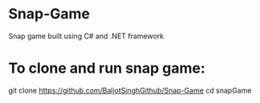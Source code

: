 # Snap-Game
Snap game built using C# and .NET framework

# To clone and run snap game:
git clone https://github.com/BaljotSinghGithub/Snap-Game
cd snapGame
